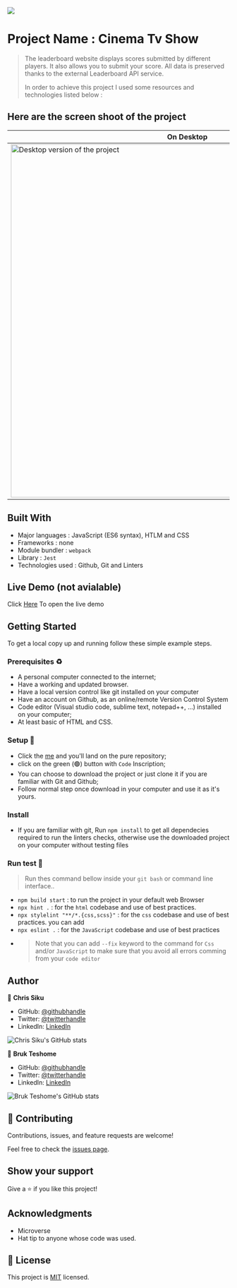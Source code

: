 ![](https://img.shields.io/badge/Microverse-blueviolet)

# Project Name :  Cinema Tv Show

> The leaderboard website displays scores submitted by different players. It also allows you to submit your score. All data is preserved thanks to the external Leaderboard API service.
>
>
> In order to achieve this project I used some resources and technologies listed below :

## Here are the screen shoot of the project

| On Desktop                                                                                                                                                                 | On Mobile                                                                                                                                                                 |
| --------------------------------------------------------------------------------------------------------------------------------------------------------------------- | --------------------------------------------------------------------------------------------------------------------------------------------------------------------- |
| <img width="800" alt="Desktop version of the project" src="https://user-images.githubusercontent.com/101924220/174114176-a3bdd362-7c82-44c6-8871-591ec4ee54ad.PNG"> | <img width="320" alt="Mobile Version" src="https://user-images.githubusercontent.com/101924220/174114176-a3bdd362-7c82-44c6-8871-591ec4ee54ad.PNG"> |

## Built With

- Major languages : JavaScript (ES6 syntax), HTLM and CSS
- Frameworks : none
- Module bundler : `webpack`
- Library : `Jest` 
- Technologies used : Github, Git and Linters

## Live Demo (not avialable)

Click [Here](https://chrissiku.github.io/Leaderboard/dist) To open the live demo

## Getting Started

To get a local copy up and running follow these simple example steps.

### Prerequisites ♻️

- A personal computer connected to the internet;
- Have a working and updated browser.
- Have a local version control like git installed on your computer
- Have an account on Github, as an online/remote Version Control System
- Code editor (Visual studio code, sublime text, notepad++, ...) installed on your computer;
- At least basic of HTML and CSS.

### Setup 🎰

- Click the [me]() and you'll land on the pure repository;
- click on the green (🟢) button with `Code` Inscription;
- You can choose to download the project or just clone it if you are familiar with Git and Github;
- Follow normal step once download in your computer and use it as it's yours.

### Install

- If you are familiar with git, Run `npm install` to get all dependecies required to run the linters checks, otherwise use the downloaded project on your computer without testing files

### Run test 🧪

> Run thes command bellow inside your `git bash` or command line interface..

- `npm build start` : to run the project in your default web Browser
- `npx hint .` : for the `html` codebase and use of best practices.
- `npx stylelint "**/*.{css,scss}"` : for the `css` codebase and use of best practices. you can add
- `npx eslint .` : for the `JavaScript` codebase and use of best practices
- > Note that you can add `--fix` keyword to the command for `Css` and/or `JavaScript` to make sure that you avoid all errors comming from your `code editor`

## Author

👤 **Chris Siku**

- GitHub: [@githubhandle](https://github.com/Chrissiku)
- Twitter: [@twitterhandle](https://twitter.com/christian_siku)
- LinkedIn: [LinkedIn](https://www.linkedin.com/in/chris-siku-4bb53b232/)

![Chris Siku's GitHub stats](https://github-readme-stats.vercel.app/api?username=Chrissiku&count_private=true&theme=dark&show_icons=true)

👤 **Bruk Teshome**

- GitHub: [@githubhandle](https://github.com/bruk19)
- Twitter: [@twitterhandle](https://twitter.com/Bruktesh)
- LinkedIn: [LinkedIn](https://linkedin.com/in/bruk-teshome-ab4325226)

![Bruk Teshome's GitHub stats](https://github-readme-stats.vercel.app/api?username=bruk19&count_private=true&theme=dark&show_icons=true)


## 🤝 Contributing

Contributions, issues, and feature requests are welcome!

Feel free to check the [issues page](../../issues/).

## Show your support

Give a ⭐️ if you like this project!

## Acknowledgments

- Microverse
- Hat tip to anyone whose code was used.

## 📝 License

This project is [MIT](./MIT.md) licensed.
